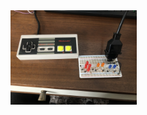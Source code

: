 <img src="https://github.com/MethaneRain/Microcontrollers/blob/master/Arduino/NES-Controller-LEDs/image_50420225.JPG" width="40%">
